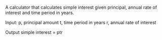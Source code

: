 A calculator that calculates simple interest given principal, annual rate of interest and time period in years.

Input: p, principal amount t, time period in years r, annual rate of interest

Output simple interest = ptr
